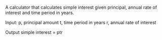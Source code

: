 A calculator that calculates simple interest given principal, annual rate of interest and time period in years.

Input: p, principal amount t, time period in years r, annual rate of interest

Output simple interest = ptr
